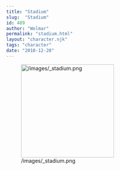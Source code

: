 ```yaml
---
title: "Stadium"
slug:  "Stadium"
id: 489
author: "Wolmar"
permalink: "stadium.html"
layout: "character.njk"
tags: "character"
date: "2010-12-20"
---
```


<figure>
<img src="/images/_stadium.png" title="/images/_stadium.png" width="250"
alt="/images/_stadium.png" />
<figcaption aria-hidden="true">/images/_stadium.png</figcaption>
</figure>

